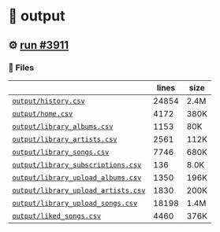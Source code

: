 # 📝  output 

## ⚙️ [run #3911](https://github.com/jwenerd/ytm-dl/actions/runs/14324642823)

### 📁 Files

|                                                                         |lines|size|
|-------------------------------------------------------------------------|-----|----|
|[`output/history.csv` ](output/history.csv)                              |24854|2.4M|
|[`output/home.csv` ](output/home.csv)                                    |4172 |380K|
|[`output/library_albums.csv` ](output/library_albums.csv)                |1153 |80K |
|[`output/library_artists.csv` ](output/library_artists.csv)              |2561 |112K|
|[`output/library_songs.csv` ](output/library_songs.csv)                  |7746 |680K|
|[`output/library_subscriptions.csv` ](output/library_subscriptions.csv)  |136  |8.0K|
|[`output/library_upload_albums.csv` ](output/library_upload_albums.csv)  |1350 |196K|
|[`output/library_upload_artists.csv` ](output/library_upload_artists.csv)|1830 |200K|
|[`output/library_upload_songs.csv` ](output/library_upload_songs.csv)    |18198|1.4M|
|[`output/liked_songs.csv` ](output/liked_songs.csv)                      |4460 |376K|
